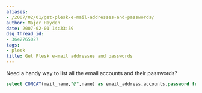 ```yaml
---
aliases:
- /2007/02/01/get-plesk-e-mail-addresses-and-passwords/
author: Major Hayden
date: 2007-02-01 14:33:59
dsq_thread_id:
- 3642765027
tags:
- plesk
title: Get Plesk e-mail addresses and passwords
---
```


Need a handy way to list all the email accounts and their passwords?

```sql
select CONCAT(mail_name,"@",name) as email_address,accounts.password from mail left join domains on domains.id=mail.dom_id left join accounts on accounts.id=mail.account_id;
```